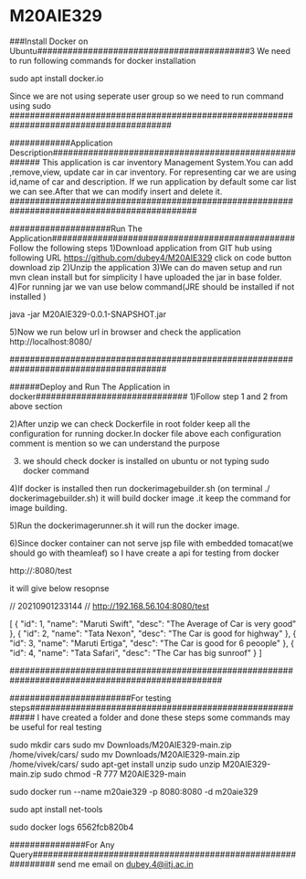 # M20AIE329

###Install Docker on Ubuntu##########################################3
We need to run following commands for docker installation

sudo apt install docker.io

Since we are not using seperate user group so we need to run command using sudo
########################################################################################

############Application Description######################################################
This application is car inventory Management System.You can add ,remove,view,
update car in car inventory. For representing car we are using id,name of car
and description.
If we run application by default some car list we can see.After that we can modify 
insert and delete it.
#############################################################################################

####################Run The Application################################################
Follow the following steps 
1)Download application from GIT hub using following URL
https://github.com/dubey4/M20AIE329
click on code button download zip
2)Unzip the application
3)We can do maven setup and run mvn clean install but for simplicity I have uploaded the
jar in base folder.
4)For running jar we van use below command(JRE should be installed if not installed )

java -jar M20AIE329-0.0.1-SNAPSHOT.jar

5)Now we run below url in browser and check the application
http://localhost:8080/

#######################################################################################

######Deploy and Run The Application in docker##############################
1)Follow step 1 and 2 from above section

2)After unzip we can check Dockerfile in root folder keep all the configuration for running docker.In docker file above each configuration comment is mention so we can understand the purpose

3) we should check docker is installed on ubuntu or not typing sudo docker command

4)If docker is installed then run dockerimagebuilder.sh (on terminal ./ dockerimagebuilder.sh)
it will build docker image .it keep the command for image building.

5)Run the dockerimagerunner.sh it will run the docker image.

6)Since docker container can not serve jsp file with embedded tomacat(we should go with theamleaf) so I have create a api for testing from docker

http://<docker-server-ip>:8080/test

it will give below resopnse

// 20210901233144
// http://192.168.56.104:8080/test

[
  {
    "id": 1,
    "name": "Maruti Swift",
    "desc": "The Average of Car is very good"
  },
  {
    "id": 2,
    "name": "Tata Nexon",
    "desc": "The Car is good for highway"
  },
  {
    "id": 3,
    "name": "Maruti Ertiga",
    "desc": "The Car is good for 6 peoople"
  },
  {
    "id": 4,
    "name": "Tata Safari",
    "desc": "The Car has big sunroof"
  }
]

##################################################################################################

########################For testing steps#########################################################
I have created a folder and done these steps some commands may be useful for real testing

sudo mkdir cars
sudo mv Downloads/M20AIE329-main.zip /home/vivek/cars/
sudo mv Downloads/M20AIE329-main.zip /home/vivek/cars/
sudo apt-get install unzip
sudo unzip M20AIE329-main.zip
sudo chmod -R 777 M20AIE329-main

sudo docker run --name m20aie329 -p 8080:8080 -d m20aie329

sudo apt install net-tools

sudo docker logs 6562fcb820b4


###############For Any Query#############################################################
send me email on
dubey.4@iitj.ac.in

